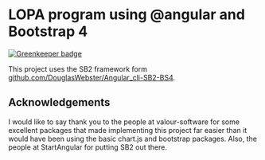 # **LOPA program using @angular and Bootstrap 4**

[![Greenkeeper badge](https://badges.greenkeeper.io/DouglasWebster/angular-cli-sb2-bs4.svg)](https://greenkeeper.io/)

This project uses the SB2 framework form [github.com/DouglasWebster/Angular_cli-SB2-BS4](https://github.com/DouglasWebster/Angular_cli-SB2-BS4). 
 

## **Acknowledgements**

I would like to say thank you to the people at valour-software for some excellent packages that made implementing this project far easier than it would have been using the basic chart.js and bootstrap packages.  Also, the people at StartAngular for putting SB2 out there.   